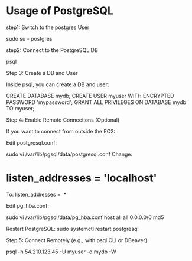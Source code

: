# Usage of PostgreSQL

step1: Switch to the postgres User

sudo su - postgres

step2: Connect to the PostgreSQL DB

psql

Step 3: Create a DB and User

Inside psql, you can create a DB and user:

CREATE DATABASE mydb;
CREATE USER myuser WITH ENCRYPTED PASSWORD 'mypassword';
GRANT ALL PRIVILEGES ON DATABASE mydb TO myuser;

Step 4: Enable Remote Connections (Optional)

If you want to connect from outside the EC2:

Edit postgresql.conf:

sudo vi /var/lib/pgsql/data/postgresql.conf
Change:
# listen_addresses = 'localhost'
To:
listen_addresses = '*'

Edit pg_hba.conf:

sudo vi /var/lib/pgsql/data/pg_hba.conf
host    all             all             0.0.0.0/0               md5

Restart PostgreSQL:
sudo systemctl restart postgresql

Step 5: Connect Remotely (e.g., with psql CLI or DBeaver)

psql -h 54.210.123.45 -U myuser -d mydb -W

